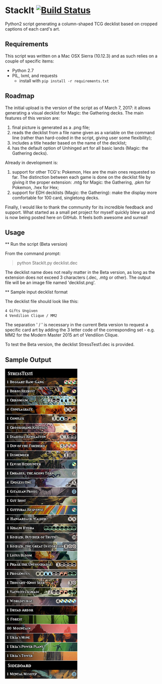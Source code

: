 # StackIt [![Build Status](https://travis-ci.org/poppu-mtg/StackIt.svg?branch=master)](https://travis-ci.org/poppu-mtg/StackIt)

Python2 script generating a column-shaped TCG decklist based on cropped captions of each card's art.

## Requirements
This script was written on a Mac OSX Sierra (10.12.3) and as such relies on a couple of specific items:  
- Python 2.7
- PIL, lxml, and requests 
  - install with `pip install -r requirements.txt`

## Roadmap
The initial upload is the version of the script as of March 7, 2017: it allows generating a visual decklist for Magic: the Gathering decks. The main features of this version are:  
1. final picture is generated as a .png file;  
2. reads the decklist from a file name given as a variable on the command line (rather than hard-coded in the script, giving user some flexibility);  
3. includes a title header based on the name of the decklist;  
4. has the default option of Unhinged art for all basic lands (Magic: the Gathering decks).
  

Already in development is:  
1. support for other TCG's: Pokemon, Hex are the main ones requested so far. The distinction between each game is done on the decklist file by giving it the proper extension: .mtg for Magic: the Gathering, .pkm for Pokemon, .hex for Hex;  
2. support for EDH decklists (Magic: the Gathering): make the display more comfortable for 100 card, singletong decks.


Finally, I would like to thank the community for its incredible feedback and support. What started as a small pet project for myself quickly blew up and is now being posted here on GitHub. It feels both awesome and surreal!

## Usage
** Run the script (Beta version)

From the command prompt:
> python StackIt.py decklist.dec

The decklist name does not really matter in the Beta version, as long as the extension does not exceed 3 characters (.dec, .mtg or other). The output file will be an image file named 'decklist.png'.


** Sample input decklist format

The decklist file should look like this:

```
4 Gifts Ungiven  
4 Vendilion Clique / MM2 
```

The separation ' / ' is necessary in the current Beta version to request a specific card art by adding the 3 letter code of the corresponding set - e.g. MM2 for the Modern Master 2015 art of Vendilion Clique.

To test the Beta version, the decklist StressTest1.dec is provided.

## Sample Output
![Sample Output](testdecks/StressTest1.png)
